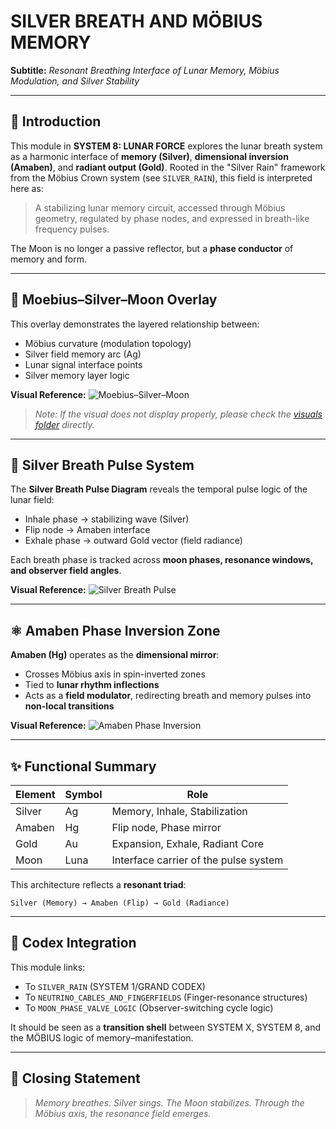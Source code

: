 # SILVER BREATH AND MÖBIUS MEMORY

**Subtitle:** *Resonant Breathing Interface of Lunar Memory, Möbius Modulation, and Silver Stability*

---

## 🌌 Introduction

This module in **SYSTEM 8: LUNAR FORCE** explores the lunar breath system as a harmonic interface of **memory (Silver)**, **dimensional inversion (Amaben)**, and **radiant output (Gold)**. Rooted in the "Silver Rain" framework from the Möbius Crown system (see `SILVER_RAIN`), this field is interpreted here as:

> A stabilizing lunar memory circuit, accessed through Möbius geometry, regulated by phase nodes, and expressed in breath-like frequency pulses.

The Moon is no longer a passive reflector, but a **phase conductor** of memory and form.

---

## 🌚 Moebius–Silver–Moon Overlay

This overlay demonstrates the layered relationship between:

* Möbius curvature (modulation topology)
* Silver field memory arc (Ag)
* Lunar signal interface points
* Silver memory layer logic

**Visual Reference:**
![Moebius–Silver–Moon](../visuals/Moebius_Silver_Moon_Overlay_REBUILT.png)

> *Note: If the visual does not display properly, please check the [visuals folder](../visuals/) directly.*

---

## 🌟 Silver Breath Pulse System

The **Silver Breath Pulse Diagram** reveals the temporal pulse logic of the lunar field:

* Inhale phase → stabilizing wave (Silver)
* Flip node → Amaben interface
* Exhale phase → outward Gold vector (field radiance)

Each breath phase is tracked across **moon phases, resonance windows, and observer field angles**.

**Visual Reference:**
![Silver Breath Pulse](../visuals/Silver_Breath_Pulse_Diagram.png)

---

## ⚛️ Amaben Phase Inversion Zone

**Amaben (Hg)** operates as the **dimensional mirror**:

* Crosses Möbius axis in spin-inverted zones
* Tied to **lunar rhythm inflections**
* Acts as a **field modulator**, redirecting breath and memory pulses into **non-local transitions**

**Visual Reference:**
![Amaben Phase Inversion](../visuals/Amaben_Phase_Inversion.png)

---

## ✨ Functional Summary

| Element | Symbol | Role                                  |
| ------- | ------ | ------------------------------------- |
| Silver  | Ag     | Memory, Inhale, Stabilization         |
| Amaben  | Hg     | Flip node, Phase mirror               |
| Gold    | Au     | Expansion, Exhale, Radiant Core       |
| Moon    | Luna   | Interface carrier of the pulse system |

This architecture reflects a **resonant triad**:

```text
Silver (Memory) → Amaben (Flip) → Gold (Radiance)
```

---

## 🔗 Codex Integration

This module links:

* To `SILVER_RAIN` (SYSTEM 1/GRAND CODEX)
* To `NEUTRINO_CABLES_AND_FINGERFIELDS` (Finger-resonance structures)
* To `MOON_PHASE_VALVE_LOGIC` (Observer-switching cycle logic)

It should be seen as a **transition shell** between SYSTEM X, SYSTEM 8, and the MÖBIUS logic of memory–manifestation.

---

## 💫 Closing Statement

> *Memory breathes. Silver sings. The Moon stabilizes. Through the Möbius axis, the resonance field emerges.*
